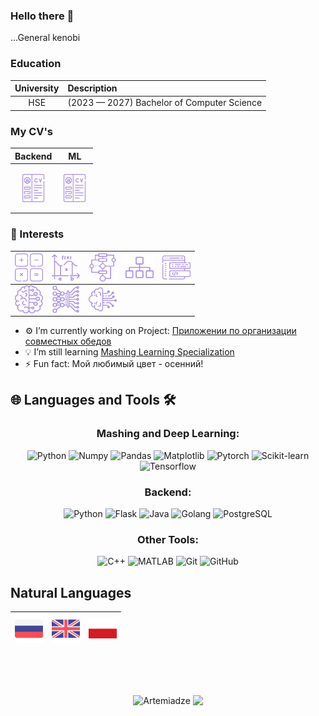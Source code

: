 ### Hello there 👋
...General kenobi

### Education
|University|Description|
|:----:|:-----|
|HSE| (2023  — 2027) Bachelor of Computer Science|


### My CV's

<p align="center">

|Backend|ML|
|:----:|:-----:|
|<p align="center"><a href="./CV/VlasovArtyom-CV-March-2025-Backend.pdf"><img align="center" width="45px" src="resourses/cv.svg" class="shades-of-purple"/></p></a>|<p align="center"><img align="center" width="45px" src="resourses/cv.svg" class="shades-of-purple"/></p>|

</p align="center">


### 💬 Interests
|<img align="left" width="45px" src="resourses/math.svg" class="shades-of-purple"/>|<img align="left" width="45px" src="resourses/further-math.svg" class="shades-of-purple"/>|<img align="left" width="45px" src="resourses/algorithm.svg" class="shades-of-purple"/>|<img align="left" width="45px" src="resourses/data-structure.svg" class="shades-of-purple"/>|<img align="left" width="45px" src="resourses/software-development.svg" class="shades-of-purple"/>
|----|----|----|----|----|
|<img align="left" width="45px" src="resourses/machine-learning.svg" class="shades-of-purple"/>|<img align="left" width="45px" src="resourses/deep-learning.svg" class="shades-of-purple"/>|<img align="left" width="45px" src="resourses/artificial-intelligence.svg" class="shades-of-purple"/>

</p>

- ⚙️ I’m currently working on Project: [Приложении по организации совместных обедов](https://github.com/t-lunch)
- 💡 I’m still learning [Mashing Learning Specialization](https://www.coursera.org/specializations/machine-learning-introduction?action=enroll)
- ⚡ Fun fact: Мой любимый цвет - осенний!
<!--
## Skills, Languages, Frameworks and Stuff
> Click 4 expanding the slider -->

<!--
<details>
  <summary>BackEnd</summary>

|Prof.|<img align="left" width="45px" src="resourses/cyber-security.svg" class="shades-of-purple"/>|<img align="left" width="55px" src="resourses/go.svg" class="shades-of-purple"/>|<img align="left" width="45px" src="resourses/python.svg" class="shades-of-purple"/>| <img align="left" width="45px" src="resourses/java.svg" class="shades-of-purple"/>|<img align="left" width="45px" src="resourses/bash.svg" class="shades-of-purple"/>
|:----:|:----:|:----:|:----:|:----:|:----:|
|<img align="left" width="45px" src="resourses/algorithm.svg" class="shades-of-purple"/>|<img align="left" width="45px" src="resourses/data-structure.svg" class="shades-of-purple"/> |<img align="left" width="45px" src="resourses/linux.svg" class="shades-of-purple"/>|<img align="left" width="45px" src="resourses/gitlab.svg" class="shades-of-purple"/>|<img align="left" width="45px" src="resourses/speaker.svg" class="shades-of-purple"/>|<img align="left" width="45px" src="resourses/cisco.svg" class="shades-of-purple"/>|<br />

|Famil.|<img align="left" width="45px" src="resourses/javascript.svg" class="shades-of-purple"/>|<img align="left" width="45px" src="resourses/vue-js.svg" class="shades-of-purple"/>|<img align="left" width="45px" src="resourses/vuetify.svg" class="shades-of-purple"/>|<img align="left" width="45px" src="resourses/material-design.svg" class="shades-of-purple"/>|<img align="left" width="45px" src="resourses/postgresql.svg" class="shades-of-purple"/>
|:----:|:----:|:----:|:----:|:----:|:----:|
|<img align="left" width="45px" src="resourses/prometheus.svg" class="shades-of-purple"/>|<img align="left" width="45px" src="resourses/thanos.svg" class="shades-of-purple"/>|<img align="left" width="45px" src="resourses/grafana.svg" class="shades-of-purple"/>|<img align="left" width="45px" src="resourses/kafka.svg" class="shades-of-purple"/>|<img align="left" width="45px" src="resourses/opencv.svg" class="shades-of-purple"/>|<img align="left" width="45px" src="resourses/google-cloud.svg" class="shades-of-purple"/>
|<img align="left" width="45px" src="resourses/docker.svg" class="shades-of-purple"/>|<img align="left" width="45px" src="resourses/kubernetes.svg" class="shades-of-purple"/>

## IDE's
|<img align="left" width="45px" src="resourses/jetbrains.svg" class="shades-of-purple"/>|<img align="left" width="45px" src="resourses/goland.svg" class="shades-of-purple"/>|<img align="left" width="45px" src="resourses/pycharm.svg" class="shades-of-purple"/>|<img align="left" width="45px" src="resourses/intellij-idea.svg" class="shades-of-purple"/>|<img align="left" width="45px" src="resourses/webstorm.svg" class="shades-of-purple"/>
|:----:|:----:|:----:|:----:|:----:| -->
<!-- </details>


<details>
  <summary>Data Science</summary>


</details> -->



## 🌐 Languages and Tools 🛠️

<div align="center">

### Mashing and Deep Learning:
![Python](https://img.shields.io/badge/-Python-3776AB?style=for-the-badge&logo=python&logoColor=white)
![Numpy](https://img.shields.io/badge/-Numpy-CF4647?style=for-the-badge&logo=Numpy&logoColor=blue&labelColor=white&color=white)
![Pandas](https://img.shields.io/badge/-Pandas--CF4647?style=for-the-badge&logo=pandas&logoColor=white&label=Pandas&labelColor=red&color=red)
![Matplotlib](https://img.shields.io/badge/-Matplotlib-11557C?style=for-the-badge&logo=plotly&logoColor=white)
![Pytorch](https://img.shields.io/badge/-Pytorch-CF4647?style=for-the-badge&logo=pytorch&logoColor=orange&labelColor=white&color=white)
![Scikit-learn](https://img.shields.io/badge/-scikit%20learn-CF4647?style=for-the-badge&logo=scikit-learn&logoColor=white&logoSize=scikit-learn&labelColor=orange&color=orange)
![Tensorflow](https://img.shields.io/badge/-Tensorflow-CF4647?style=for-the-badge&logo=tensorflow&logoColor=orange&labelColor=white&color=white)

### Backend:
![Python](https://img.shields.io/badge/-Python-3776AB?style=for-the-badge&logo=python&logoColor=white)
![Flask](https://img.shields.io/badge/-Flask-000000?style=for-the-badge&logo=flask&logoColor=white)
![Java](https://img.shields.io/badge/-Java-007396?style=for-the-badge&logo=java&logoColor=white)
![Golang](https://img.shields.io/badge/-Golang-CF4647?style=for-the-badge&logo=Go&logoColor=white&labelColor=blue&color=blue)
![PostgreSQL](https://img.shields.io/badge/-PostgreSQL-336791?style=for-the-badge&logo=postgresql&logoColor=white)

### Other Tools:
![C++](https://img.shields.io/badge/-C%2B%2B-00599C?style=for-the-badge&logo=cplusplus&logoColor=white)
![MATLAB](https://img.shields.io/badge/-MATLAB-0076A8?style=for-the-badge&logo=mathworks&logoColor=white)
![Git](https://img.shields.io/badge/-Git-F05032?style=for-the-badge&logo=git&logoColor=white)
![GitHub](https://img.shields.io/badge/-GitHub-181717?style=for-the-badge&logo=github&logoColor=white)

</div>



## Natural Languages
<p align="center">

|<a title="С2"><img align="left" width="45px" src="resourses/natural-languages/russian.png"/></a>|<a title="B2"><img align="left" width="45px" src="resourses/natural-languages/english.png"/></a>|<a title="A2"><img align="left" width="45px" src="resourses/natural-languages/Poland.png"/></a>|
|:----:|:----:|:----:|

</p>

<!-- <style>
.shades-of-purple{
  filter: invert(70%) sepia(14%) saturate(3032%) hue-rotate(204deg) brightness(96%) contrast(87%);
}
.shades-of-purple:hover{
  filter: invert(89%) sepia(13%) saturate(3138%) hue-rotate(337deg) brightness(112%) contrast(91%);
}
</style> -->

<br />
<br />
<br />

<p align="center">
  <img align="center" src="https://github-readme-stats.vercel.app/api?username=Artemiadze&show_icons=true&theme=shades-of-purple" alt="Artemiadze" />
  <img align="center" src="https://github-readme-stats.vercel.app/api/top-langs/?username=Artemiadze&hide=html,jupyter%20notebook&theme=shades-of-purple&layout=compact">
</p>


<!-- [![Readme Quotes](https://quotes-github-readme.vercel.app/api?type=horizontal&theme=catppuccin_mocha)](https://github.com/piyushsuthar/github-readme-quotes) -->

<!-- ![Quote](https://github-readme-quotes.herokuapp.com/quote?type=horizontal&theme=shades-of-purple&animation=default&layout=default&font=default&quotesUrl=https://raw.githubusercontent.com/Artemiadze/Artemiadze/main/quotes.json) -->
